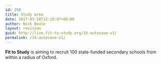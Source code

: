 ```yaml
---
id: 258
title: Study area
date: 2017-03-28T12:18:07+00:00
author: Nick Beale
layout: revision
guid: http://live.fit-to-study.org/34-autosave-v1/
permalink: /34-autosave-v1/
---
```

**Fit to Study** is aiming to recruit 100 state-funded secondary schools from within a radius of Oxford.

&nbsp;

&nbsp;